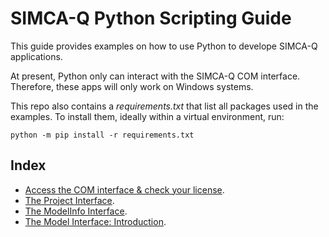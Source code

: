 # SIMCA-Q Python Scripting Guide

This guide provides examples on how to use Python to develope SIMCA-Q applications.

At present, Python only can interact with the SIMCA-Q COM interface. Therefore, these apps will only work on Windows systems.

This repo also contains a *requirements.txt* that list all packages used in the examples. To install them, ideally within a virtual environment, run:
```
python -m pip install -r requirements.txt
```

## Index

- [Access the COM interface & check your license](00_COM_and_License/COM_and_License.md).
- [The Project Interface](01_ProjectInterface/ExploreProjectInterface.md).
- [The ModelInfo Interface](02_ModelInfoInterface/ExploreModelInfoInterface.md).
- [The Model Interface: Introduction](03_ModelInterface_0/ModelInterface_Introduction.md).